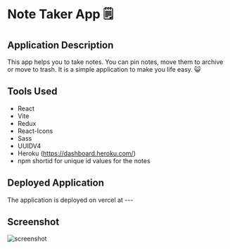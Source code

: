 # Note Taker App 🗒️

## Application Description

This app helps you to take notes. You can pin notes, move them to archive or move to trash. It is a simple application to make you life easy. 😺

## Tools Used

- React
- Vite
- Redux
- React-Icons
- Sass
- UUIDV4
- Heroku (https://dashboard.heroku.com/)
- npm shortid for unique id values for the notes

## Deployed Application

The application is deployed on vercel at ---

## Screenshot

![screenshot](Note-Taker-Screenshot.png)
